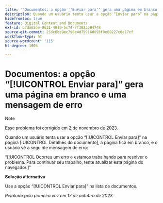 ```yaml
---
title: '“Documentos: a opção ''Enviar para'' gera uma página em branco e uma mensagem de erro”'
description: Quando um usuário tenta usar a opção “Enviar para” na página “Detalhes do documento”, a página fica em branco, e o usuário vê uma mensagem de erro.
hidefromtoc: true
feature: Digital Content and Documents
exl-id: b7da65be-8621-4010-bc74-7f3025584748
source-git-commit: 25dc6be9ec798c4d75916d093f8e80227c0e17cf
workflow-type: ht
source-wordcount: '115'
ht-degree: 100%

---
```


# Documentos: a opção “[!UICONTROL Enviar para]” gera uma página em branco e uma mensagem de erro

>[!NOTE]
>
>Esse problema foi corrigido em 2 de novembro de 2023.

Quando um usuário tenta usar a opção “[!UICONTROL Enviar para]” na página [!UICONTROL Detalhes do documento], a página fica em branco, e o usuário vê a seguinte mensagem de erro:

“[!UICONTROL Ocorreu um erro e estamos trabalhando para resolver o problema. Para continuar seu trabalho, tente atualizar esta página do navegador.]”

**Solução alternativa**

Use a opção “[!UICONTROL Enviar para]” na lista de documentos.

_Relatado pela primeira vez em 17 de outubro de 2023._
